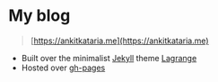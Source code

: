 # My blog

> [https://ankitkataria.me](https://ankitkataria.me)

- Built over the minimalist [Jekyll](https://jekyllrb.com/) theme [Lagrange](https://github.com/LeNPaul/Lagrange/)
- Hosted over [gh-pages](https://pages.github.com/)